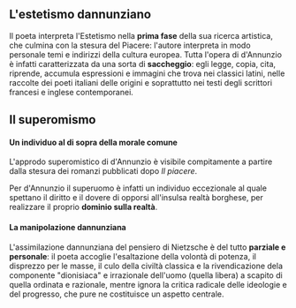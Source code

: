 ## L'estetismo dannunziano
Il poeta interpreta l'Estetismo nella **prima fase** della sua ricerca artistica, che culmina con la stesura del Piacere: l'autore interpreta in modo personale temi e indirizzi della cultura europea. Tutta l'opera di d'Annunzio è infatti caratterizzata da una sorta di **saccheggio**: egli legge, copia, cita, riprende, accumula espressioni e immagini che trova nei classici latini, nelle raccolte dei poeti italiani delle origini e soprattutto nei testi degli scrittori francesi e inglese contemporanei.

## Il superomismo
#### Un individuo al di sopra della morale comune
L'approdo superomistico di d'Annunzio è visibile compitamente a partire dalla stesura dei romanzi pubblicati dopo *Il piacere*.

Per d'Annunzio il superuomo è infatti un individuo eccezionale al quale spettano il diritto e il dovere di opporsi all'insulsa realtà borghese, per realizzare il proprio **dominio sulla realtà**.

#### La manipolazione dannunziana
L'assimilazione dannunziana del pensiero di Nietzsche è del tutto **parziale e personale**: il poeta accoglie l'esaltazione della volontà di potenza, il disprezzo per le masse, il culo della civiltà classica e la rivendicazione dela componente "dionisiaca" e irrazionale dell'uomo (quella libera) a scapito di quella ordinata e razionale, mentre ignora la critica radicale delle ideologie e del progresso, che pure ne costituisce un aspetto centrale.